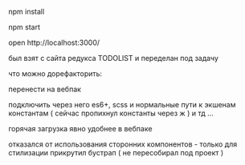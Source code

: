 npm install

npm start

open http://localhost:3000/



был взят с сайта редукса TODOLIST и переделан под задачу

что можно дорефакторить:

перенести на вебпак

подключить через него es6+, scss и нормальные пути к экшенам константам ( сейчас пропихнул константы через ж ) и тд ...

горячая загрузка явно удобнее в вебпаке

отказался от использования сторонних компонентов - только для стилизации прикрутил бустрап ( не пересобирал под проект )